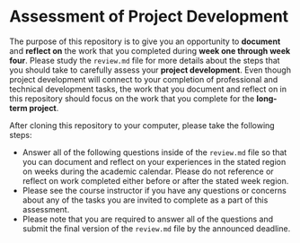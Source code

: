 # Assessment of Project Development

The purpose of this repository is to give you an opportunity to **document** and
**reflect on** the work that you completed during **week one through week
four**. Please study the `review.md` file for more details about the steps that
you should take to carefully assess your **project development**. Even though
project development will connect to your completion of professional and
technical development tasks, the work that you document and reflect on in this
repository should focus on the work that you complete for the **long-term project**.

After cloning this repository to your computer, please take the following steps:

- Answer all of the following questions inside of the `review.md` file so that
you can document and reflect on your experiences in the stated region on weeks
during the academic calendar. Please do not reference or reflect on work
completed either before or after the stated week region.
- Please see the course instructor if you have any questions or concerns about
any of the tasks you are invited to complete as a part of this assessment.
- Please note that you are required to answer all of the questions and submit
the final version of the `review.md` file by the announced deadline.
